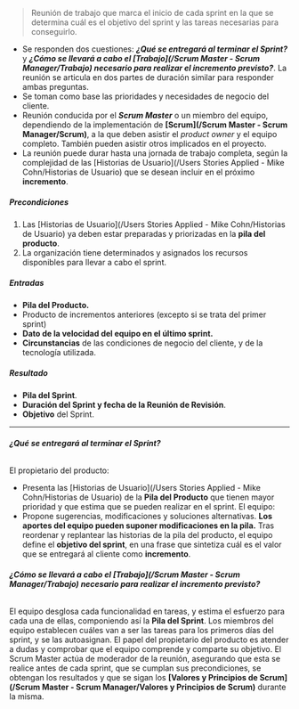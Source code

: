 > Reunión de trabajo que marca el inicio de cada sprint en la que se determina cuál es el objetivo del sprint y las tareas necesarias para conseguirlo.

- Se responden dos cuestiones: ***¿Qué se entregará al terminar el Sprint?*** y ***¿Cómo se llevará a cabo el [Trabajo](/Scrum Master - Scrum Manager/Trabajo) necesario para realizar el incremento previsto?***. La reunión se articula en dos partes de duración similar para responder ambas preguntas.
- Se toman como base las prioridades y necesidades de negocio del cliente.
- Reunión conducida por el ***Scrum Master*** o un miembro del equipo, dependiendo de la implementación de **[Scrum](/Scrum Master - Scrum Manager/Scrum)**, a la que deben asistir el *product owner* y el equipo completo. También pueden asistir otros implicados en el proyecto.
- La reunión puede durar hasta una jornada de trabajo completa, según la complejidad de las [Historias de Usuario](/Users Stories Applied - Mike Cohn/Historias de Usuario) que se desean incluir en el próximo **incremento**.
##### **Precondiciones**
1.  Las [Historias de Usuario](/Users Stories Applied - Mike Cohn/Historias de Usuario) ya deben estar preparadas y priorizadas en la **pila del producto**.
2. La organización tiene determinados y asignados los recursos disponibles para llevar a cabo el sprint.
##### **Entradas**
- **Pila del Producto.**
- Producto de incrementos anteriores (excepto si se trata del primer sprint)
- **Dato de la velocidad del equipo en el último sprint.**
- **Circunstancias** de las condiciones de negocio del cliente, y de la tecnología utilizada.
##### **Resultado**
- **Pila del Sprint**.
- **Duración del Sprint y fecha de la Reunión de Revisión**.
- **Objetivo** del Sprint. 
****
###### ***¿Qué se entregará al terminar el Sprint?***
El propietario del producto:
- Presenta las [Historias de Usuario](/Users Stories Applied - Mike Cohn/Historias de Usuario) de la **Pila del Producto** que tienen mayor prioridad y que estima que se pueden realizar en el sprint.
El equipo:
- Propone sugerencias, modificaciones y soluciones alternativas.
**Los aportes del equipo pueden suponer modificaciones en la pila.**
Tras reordenar y replantear las historias de la pila del producto, el equipo define el **objetivo del sprint**, en una frase que sintetiza cuál es el valor que se entregará al cliente como **incremento**.
###### **¿Cómo se llevará a cabo el [Trabajo](/Scrum Master - Scrum Manager/Trabajo) necesario para realizar el incremento previsto?**
El equipo desglosa cada funcionalidad en tareas, y estima el esfuerzo para cada una de ellas, componiendo así la **Pila del Sprint**. 
Los miembros del equipo establecen cuáles van a ser las tareas para los primeros días del sprint, y se las autoasignan.
El papel del propietario del producto es atender a dudas y comprobar que el equipo comprende y comparte su objetivo. 
El Scrum Master actúa de moderador de la reunión, asegurando que esta se realice antes de cada sprint, que se cumplan sus precondiciones, se obtengan los resultados y que se sigan los **[Valores y Principios de Scrum](/Scrum Master - Scrum Manager/Valores y Principios de Scrum)** durante la misma. 